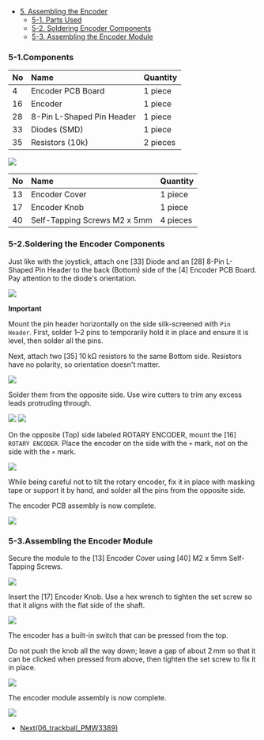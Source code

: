 <!-- ### Monkeypad Build Guide Top Page is here [English](01_build_guide.md)  -->

- [5. Assembling the Encoder](05_encoder.md)
  - [5-1. Parts Used](./05_encoder.md/#5-1-parts-used)
  - [5-2. Soldering Encoder Components](./05_encoder.md/#5-2-soldering-encoder-components)
  - [5-3. Assembling the Encoder Module](./05_encoder.md/#5-3-assembling-the-encoder-module)

### 5-1.Components

| No | Name |	Quantity |
|:-|:-|:-|
|  4 | Encoder PCB Board | 1 piece |
| 16 | Encoder | 1 piece |
| 28 | 8-Pin L-Shaped Pin Header | 1 piece |
| 33 | Diodes (SMD) | 1 piece |
| 35 | Resistors (10k) | 2 pieces |

![](../images/05/monkeypad_5_01.jpeg)

| No | Name |	Quantity |
|:-|:-|:-|
| 13 | Encoder Cover | 1 piece |
| 17 | Encoder Knob | 1 piece |
| 40 | Self-Tapping Screws M2 x 5mm | 4 pieces |

### 5-2.Soldering the Encoder Components

Just like with the joystick, attach one [33] Diode and an [28] 8-Pin L-Shaped Pin Header to the back (Bottom) side of the [4] Encoder PCB Board. Pay attention to the diode's orientation.

![](../images/05/monkeypad_5_02.jpeg)

**Important**

Mount the pin header horizontally on the side silk-screened with `Pin Header`. First, solder 1–2 pins to temporarily hold it in place and ensure it is level, then solder all the pins.

Next, attach two [35] 10 kΩ resistors to the same Bottom side. Resistors have no polarity, so orientation doesn't matter.

![](../images/05/monkeypad_5_03.jpeg)

Solder them from the opposite side. Use wire cutters to trim any excess leads protruding through.

![](../images/05/monkeypad_5_04.jpeg)
![](../images/05/monkeypad_5_05.jpeg)

On the opposite (Top) side labeled ROTARY ENCODER, mount the [16] `ROTARY ENCODER`. Place the encoder on the side with the `+` mark, not on the side with the `×` mark.

![](../images/05/monkeypad_5_06.jpeg)

While being careful not to tilt the rotary encoder, fix it in place with masking tape or support it by hand, and solder all the pins from the opposite side.

The encoder PCB assembly is now complete.

![](../images/05/monkeypad_5_07.jpeg)

### 5-3.Assembling the Encoder Module

Secure the module to the [13] Encoder Cover using [40] M2 x 5mm Self-Tapping Screws.

![](../images/05/monkeypad_5_08.jpeg)

Insert the [17] Encoder Knob. Use a hex wrench to tighten the set screw so that it aligns with the flat side of the shaft.

![](../images/05/monkeypad_5_09.jpeg)

The encoder has a built-in switch that can be pressed from the top.

Do not push the knob all the way down; leave a gap of about 2 mm so that it can be clicked when pressed from above, then tighten the set screw to fix it in place.

![](../images/05/monkeypad_5_10.jpeg)

The encoder module assembly is now complete.

![](../images/05/monkeypad_5_11.jpeg)

  - [Next(06_trackball_PMW3389)](06_trackball_PMW3389.md)
